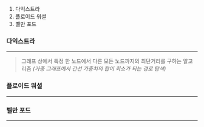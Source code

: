 1. 다익스트라
2. 플로이드 워셜
3. 벨만 포드
### 다익스트라
---
> 그래프 상에서 특정 한 노드에서 다른 모든 노드까지의 최단거리를 구하는 알고리즘 _(가중 그래프에서 간선 가중치의 합이 최소가 되는 경로 탐색)_
> 
### 플로이드 워셜
---
### 벨만 포드
---